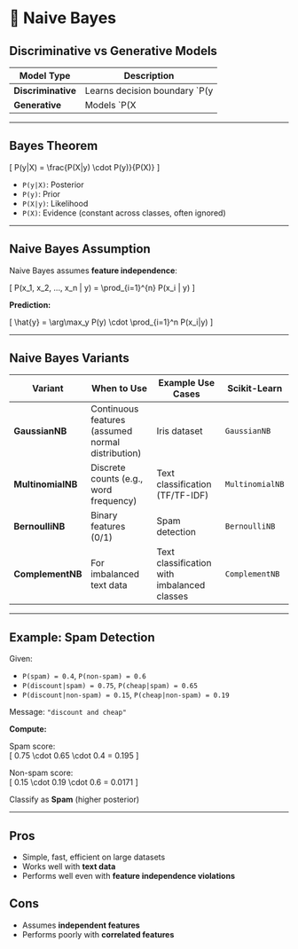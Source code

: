 # 🤖 Naive Bayes

## Discriminative vs Generative Models

| Model Type       | Description |
|------------------|-------------|
| **Discriminative** | Learns decision boundary `P(y|X)` (e.g., logistic regression) |
| **Generative**     | Models `P(X|y)` and uses Bayes’ theorem to compute `P(y|X)` (e.g., Naive Bayes) |

---

## Bayes Theorem

\[
P(y|X) = \frac{P(X|y) \cdot P(y)}{P(X)}
\]

- `P(y|X)`: Posterior  
- `P(y)`: Prior  
- `P(X|y)`: Likelihood  
- `P(X)`: Evidence (constant across classes, often ignored)

---

## Naive Bayes Assumption

Naive Bayes assumes **feature independence**:

\[
P(x_1, x_2, ..., x_n | y) = \prod_{i=1}^{n} P(x_i | y)
\]

**Prediction:**

\[
\hat{y} = \arg\max_y P(y) \cdot \prod_{i=1}^n P(x_i|y)
\]

---

## Naive Bayes Variants

| Variant | When to Use | Example Use Cases | Scikit-Learn |
|--------|-------------|-------------------|--------------|
| **GaussianNB** | Continuous features (assumed normal distribution) | Iris dataset | `GaussianNB` |
| **MultinomialNB** | Discrete counts (e.g., word frequency) | Text classification (TF/TF-IDF) | `MultinomialNB` |
| **BernoulliNB** | Binary features (0/1) | Spam detection | `BernoulliNB` |
| **ComplementNB** | For imbalanced text data | Text classification with imbalanced classes | `ComplementNB` |

---

## Example: Spam Detection

Given:
- `P(spam) = 0.4`, `P(non-spam) = 0.6`
- `P(discount|spam) = 0.75`, `P(cheap|spam) = 0.65`
- `P(discount|non-spam) = 0.15`, `P(cheap|non-spam) = 0.19`

Message: `"discount and cheap"`

**Compute:**

Spam score:  
\[
0.75 \cdot 0.65 \cdot 0.4 = 0.195
\]

Non-spam score:  
\[
0.15 \cdot 0.19 \cdot 0.6 = 0.0171
\]

 Classify as **Spam** (higher posterior)

---

## Pros
- Simple, fast, efficient on large datasets
- Works well with **text data**
- Performs well even with **feature independence violations**

## Cons
- Assumes **independent features**
- Performs poorly with **correlated features**